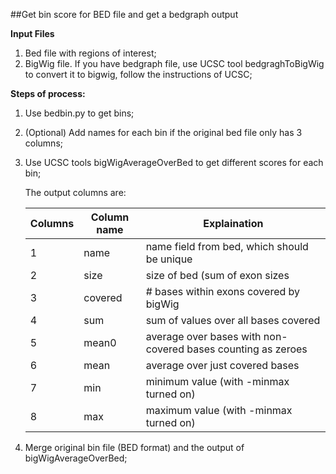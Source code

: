 ##Get bin score for BED file and get a bedgraph output

**Input Files**

1. Bed file with regions of interest;
2. BigWig file. If you have bedgraph file, use UCSC tool bedgraghToBigWig to convert it to bigwig, follow the instructions of UCSC;

**Steps of process:**

1. Use bedbin.py to get bins;
2. (Optional) Add names for each bin if the original bed file only has 3 columns;
3. Use UCSC tools bigWigAverageOverBed to get different scores for each bin;
   
   The output columns are:
   
   Columns|Column name|Explaination
   ---|---|---|
   1 |name | name field from bed, which should be unique
   2 |size | size of bed (sum of exon sizes
   3 |covered | # bases within exons covered by bigWig
   4 |sum|   sum of values over all bases covered
   5 |mean0 |  average over bases with non-covered bases counting as zeroes
   6 |mean | average over just covered bases
   7 | min | minimum value (with -minmax turned on)
   8 | max | maximum value (with -minmax turned on)
   
4. Merge original bin file (BED format) and the output of bigWigAverageOverBed;

